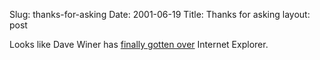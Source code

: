 Slug: thanks-for-asking
Date: 2001-06-19
Title: Thanks for asking
layout: post

Looks like Dave Winer has <a href="http://scriptingnews.userland.com/backissues/2001/06/18">finally gotten over</a> Internet Explorer.
